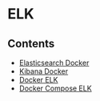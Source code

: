 # ELK

## Contents
- [Elasticsearch Docker](../doc/source/docker/elk/elasticsearchDocker.md)
- [Kibana Docker](../doc/source/docker/elk/kibanaDocker.md)
- [Docker ELK](../doc/source/docker/elk/dockerELK.md)
- [Docker Compose ELK](../doc/source/docker/elk/dockerComposeELK.md)